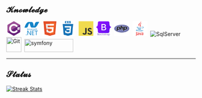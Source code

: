<a><h2>𝓚𝓷𝓸𝔀𝓵𝓮𝓭𝓰𝓮</h2></a>
<div>
   <img src="https://github.com/devicons/devicon/blob/master/icons/csharp/csharp-original.svg" title="CSharp" alt="CSharp" width="40" height="40"/>&nbsp;
   <img src="https://github.com/devicons/devicon/blob/master/icons/dot-net/dot-net-plain-wordmark.svg" title=".Net" alt="dotNet" width="40" height="40"/>&nbsp;
   <img src="https://github.com/devicons/devicon/blob/master/icons/html5/html5-original.svg" title="HTML5" alt="HTML" width="40" height="40"/>&nbsp;
   <img src="https://github.com/devicons/devicon/blob/master/icons/css3/css3-plain-wordmark.svg"  title="CSS3" alt="CSS" width="40" height="40"/>&nbsp;
   <img src="https://github.com/devicons/devicon/blob/master/icons/javascript/javascript-original.svg" title="JavaScript" alt="JavaScript" width="40" height="40"/>&nbsp;
   <img src="https://github.com/devicons/devicon/blob/master/icons/bootstrap/bootstrap-original-wordmark.svg"  title="Bootstrap" alt="Bootstrap" width="40" height="40"/>&nbsp;
   <img src="https://github.com/devicons/devicon/blob/master/icons/php/php-original.svg" title="php" alt="php" width="40" height="40"/>&nbsp;
   <img src="https://github.com/devicons/devicon/blob/master/icons/java/java-original-wordmark.svg" title="Java" alt="Java" width="40" height="40"/>&nbsp;
   <img src="https://upload.wikimedia.org/wikipedia/de/8/8c/Microsoft_SQL_Server_Logo.svg" title="SqlServer" alt="SqlServer" width="40" height="40"/>&nbsp;
   <img src="https://qph.cf2.quoracdn.net/main-qimg-b2ffb3a32c2e07826c887815599de6f3" title="Git" **alt="Git" width="40" height="40"/>&nbsp;
   <img src="https://symfony.com/logos/symfony_white_02.png" title="symfony" width="130" height="35"/>
   
  
  
  
  ---
  <a><h2>𝓢𝓽𝓪𝓽𝓾𝓼</h2></a>
  <div>
     <a href="https://git.io/streak-stats">
        <img src="https://github-readme-streak-stats.herokuapp.com?user=KNagham&theme=radical" alt="Streak Stats" width="49%" />
    </a>
 </div>
   
  
